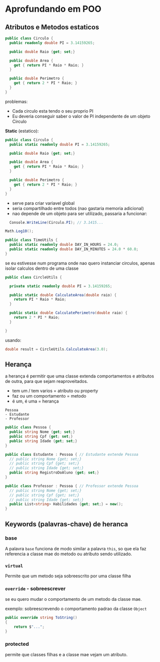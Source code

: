 # Aprofundando em  POO

## Atributos e Metodos estaticos

```cs
public class Circulo {
  public readonly double PI = 3.14159265;

  public double Raio {get; set;}

  public double Area {
    get { return PI * Raio * Raio; }
  }

  public double Perimetro {
    get { return 2 * PI * Raio; }
  }
}
```

problemas:

- Cada circulo esta tendo o seu proprio PI
- Eu deveria conseguir saber o valor de PI independente de um objeto Circulo

**Static** (estatico):

```cs
public class Circulo {
  public static readonly double PI = 3.14159265;

  public double Raio {get; set;}

  public double Area {
    get { return PI * Raio * Raio; }
  }

  public double Perimetro {
    get { return 2 * PI * Raio; }
  }
}
```

- serve para criar variavel global
- seria compartilhado entre todos (nao gastaria memoria adicional)
- nao depende de um objeto para ser utilizado, passaria a funcionar:

```cs
  Console.WriteLine(Circulo.PI); // 3.1415...
```

```cs
Math.Log10();
```

```cs
public class TimeUtils {
  public static readonly double DAY_IN_HOURS = 24.0;
  public static readonly double DAY_IN_MINUTES = 24.0 * 60.0;
}
```

se eu estivesse num programa onde nao quero instanciar circulos, apenas isolar calculos dentro de uma classe

```cs
public class CircleUtils {

  private static readonly double PI = 3.14159265;

  public static double CalculateArea(double raio) {
    return PI * Raio * Raio;
  }

  public static double CalculatePerimetro(double raio) {
    return 2 * PI * Raio;
  }

}
```

usando:

```cs
double result = CircleUtils.CalculateArea(3.0);
```

## Herança

a herança é permitir que uma classe extenda comportamentos e atributos de outra, para que sejam reaproveitados.

- tem um / tem varios = atributo ou property
- faz ou um comportamento = metodo
- é um, é uma = herança

```
Pessoa
- Estudante
- Professor
```

```cs
public class Pessoa {
  public string Nome {get; set;}
  public string Cpf {get; set;}
  public string Idade {get; set;}
}

public class Estudante : Pessoa { // Estudante extende Pessoa
  // public string Nome {get; set;}
  // public string Cpf {get; set;}
  // public string Idade {get; set;}
  public string RegistroDoAluno {get; set;}
}

public class Professor : Pessoa { // Professor extende Pessoa
  // public string Nome {get; set;}
  // public string Cpf {get; set;}
  // public string Idade {get; set;}
  public List<string> Habilidades {get; set;} = new();
}
```

## Keywords (palavras-chave) de heranca

### base

A palavra `base` funciona de modo similar a palavra `this`, so que ela faz referencia a classe mae do metodo ou atributo sendo utilizado.

### `virtual`

Permite que um metodo seja sobreescrito por uma classe filha

### `override` - sobreescrever

se eu quero mudar o comportamento de um metodo da classe mae.

exemplo: sobreescrevendo o comportamento padrao da classe `Object`

```cs
public override string ToString()
{
    return $"...";
}
```

### protected

permite que classes filhas e a classe mae vejam um atributo.
